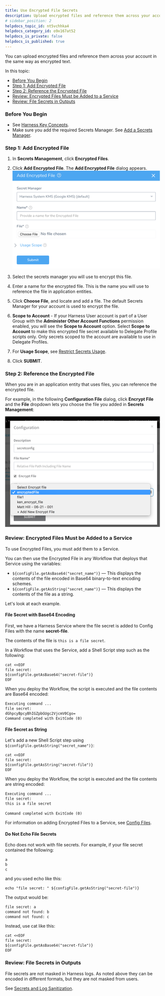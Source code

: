 ```yaml
---
title: Use Encrypted File Secrets
description: Upload encrypted files and reference them across your account in the same way as encrypted text.
# sidebar_position: 2
helpdocs_topic_id: nt5vchhka4
helpdocs_category_id: o9x167at52
helpdocs_is_private: false
helpdocs_is_published: true
---
```


You can upload encrypted files and reference them across your account in the same way as encrypted text.

In this topic:

* [Before You Begin](use-encrypted-file-secrets.md#before-you-begin)
* [Step 1: Add Encrypted File](use-encrypted-file-secrets.md#step-1-add-encrypted-file)
* [Step 2: Reference the Encrypted File](use-encrypted-file-secrets.md#step-2-reference-the-encrypted-file)
* [Review: Encrypted Files Must be Added to a Service](#review_encrypted_files_must_be_added_to_a_service)
* [Review: File Secrets in Outputs](use-encrypted-file-secrets.md#review-file-secrets-in-outputs)

### Before You Begin

* See [Harness Key Concepts](../../../starthere-firstgen/harness-key-concepts.md).
* Make sure you add the required Secrets Manager. See [Add a Secrets Manager](add-a-secrets-manager.md).

### Step 1: Add Encrypted File

1. In **Secrets Management**, click **Encrypted Files**.
2. Click **Add Encrypted File**. The **Add Encrypted File** dialog appears.![](./static/use-encrypted-file-secrets-28.png)

3. Select the secrets manager you will use to encrypt this file.
4. Enter a name for the encrypted file. This is the name you will use to reference the file in application entities.
5. Click **Choose File**, and locate and add a file. The default Secrets Manager for your account is used to encrypt the file.
6. **Scope to Account** - If your Harness User account is part of a User Group with the **Administer Other Account Functions** permission enabled, you will see the **Scope to Account** option. Select **Scope to Account** to make this encrypted file secret available to Delegate Profile scripts only. Only secrets scoped to the account are available to use in Delegate Profiles.
7. For **Usage Scope**, see [Restrict Secrets Usage](restrict-secrets-usage.md).
8. Click **SUBMIT**.

### Step 2: Reference the Encrypted File

When you are in an application entity that uses files, you can reference the encrypted file.

For example, in the following **Configuration File** dialog, click **Encrypt File** and the **File** dropdown lets you choose the file you added in **Secrets Management**:

![](./static/use-encrypted-file-secrets-29.png)


### Review: Encrypted Files Must be Added to a Service

To use Encrypted Files, you must add them to a Service. 

You can then use the Encrypted File in any Workflow that deploys that Service using the variables:

* `${configFile.getAsBase64("secret_name")}` — This displays the contents of the file encoded in Base64 binary-to-text encoding schemes.
* `${configFile.getAsString("secret_name")}` — This displays the contents of the file as a string.

Let's look at each example.

#### File Secret with Base64 Encoding

First, we have a Harness Service where the file secret is added to Config Files with the name **secret-file**.

The contents of the file is `this is a file secret`.

In a Workflow that uses the Service, add a Shell Script step such as the following:


```
cat <<EOF  
file secret:  
${configFile.getAsBase64("secret-file")}  
EOF
```
When you deploy the Workflow, the script is executed and the file contents are Base64 encoded:


```
Executing command ...  
file secret:  
dGhpcyBpcyBhIGZpbGUgc2VjcmV0Cgo=  
Command completed with ExitCode (0)
```
#### File Secret as String

Let's add a new Shell Script step using `${configFile.getAsString("secret_name")}`:


```
cat <<EOF  
file secret:  
${configFile.getAsString("secret-file")}  
EOF
```
When you deploy the Workflow, the script is executed and the file contents are string encoded:


```
Executing command ...  
file secret:  
this is a file secret  
  
Command completed with ExitCode (0)
```
For information on adding Encrypted Files to a Service, see [Config Files](../../../continuous-delivery/model-cd-pipeline/setup-services/service-configuration.md#config-files).

#### Do Not Echo File Secrets

Echo does not work with file secrets. For example, if your file secret contained the following:


```
a  
b  
c
```
and you used echo like this:


```
echo "file secret: " ${configFile.getAsString("secret-file")}
```
The output would be:


```
file secret: a  
command not found: b  
command not found: c
```
Instead, use cat like this:


```
cat <<EOF  
file secret:  
${configFile.getAsBase64("secret-file")}  
EOF
```
### Review: File Secrets in Outputs

File secrets are not masked in Harness logs. As noted above they can be encoded in different formats, but they are not masked from users.

See [Secrets and Log Sanitization](../../techref-category/techref-security/secrets-and-log-sanitization.md).

